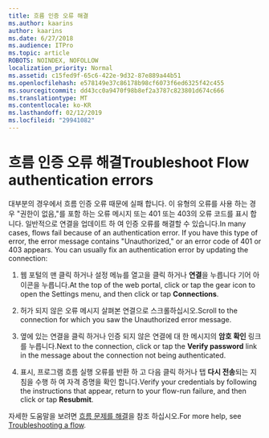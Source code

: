 ```yaml
---
title: 흐름 인증 오류 해결
ms.author: kaarins
author: kaarins
ms.date: 6/27/2018
ms.audience: ITPro
ms.topic: article
ROBOTS: NOINDEX, NOFOLLOW
localization_priority: Normal
ms.assetid: c15fed9f-65c6-422e-9d32-87e889a44b51
ms.openlocfilehash: e578149e37c86178b98cf6073f6ed6325f42c455
ms.sourcegitcommit: dd43cc0a9470f98b8ef2a3787c823801d674c666
ms.translationtype: MT
ms.contentlocale: ko-KR
ms.lasthandoff: 02/12/2019
ms.locfileid: "29941082"
---
```

# <a name="troubleshoot-flow-authentication-errors"></a><span data-ttu-id="7437b-102">흐름 인증 오류 해결</span><span class="sxs-lookup"><span data-stu-id="7437b-102">Troubleshoot Flow authentication errors</span></span>

<span data-ttu-id="7437b-p101">대부분의 경우에서 흐름 인증 오류 때문에 실패 합니다. 이 유형의 오류를 사용 하는 경우 "권한이 없음,"를 포함 하는 오류 메시지 또는 401 또는 403의 오류 코드를 표시 합니다. 일반적으로 연결을 업데이트 하 여 인증 오류를 해결할 수 있습니다.</span><span class="sxs-lookup"><span data-stu-id="7437b-p101">In many cases, flows fail because of an authentication error. If you have this type of error, the error message contains "Unauthorized," or an error code of 401 or 403 appears. You can usually fix an authentication error by updating the connection:</span></span>
  
1. <span data-ttu-id="7437b-106">웹 포털의 맨 클릭 하거나 설정 메뉴를 열고을 클릭 하거나 **연결**을 누릅니다 기어 아이콘을 누릅니다.</span><span class="sxs-lookup"><span data-stu-id="7437b-106">At the top of the web portal, click or tap the gear icon to open the Settings menu, and then click or tap **Connections**.</span></span>
    
2. <span data-ttu-id="7437b-107">허가 되지 않은 오류 메시지 살펴본 연결으로 스크롤하십시오.</span><span class="sxs-lookup"><span data-stu-id="7437b-107">Scroll to the connection for which you saw the Unauthorized error message.</span></span>
    
3. <span data-ttu-id="7437b-108">옆에 있는 연결을 클릭 하거나 인증 되지 않은 연결에 대 한 메시지의 **암호 확인** 링크를 누릅니다.</span><span class="sxs-lookup"><span data-stu-id="7437b-108">Next to the connection, click or tap the **Verify password** link in the message about the connection not being authenticated.</span></span> 
    
4. <span data-ttu-id="7437b-109">표시, 프로그램 흐름 실행 오류를 반환 하 고 다음 클릭 하거나 탭 **다시 전송**되는 지침을 수행 하 여 자격 증명을 확인 합니다.</span><span class="sxs-lookup"><span data-stu-id="7437b-109">Verify your credentials by following the instructions that appear, return to your flow-run failure, and then click or tap **Resubmit**.</span></span>
    
<span data-ttu-id="7437b-110">자세한 도움말을 보려면 [흐름 문제를 해결](https://go.microsoft.com/fwlink/?linkid=872110)을 참조 하십시오.</span><span class="sxs-lookup"><span data-stu-id="7437b-110">For more help, see [Troubleshooting a flow](https://go.microsoft.com/fwlink/?linkid=872110).</span></span>
  

